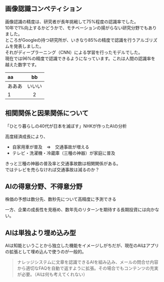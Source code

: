 ## 画像認識コンペティション

画像認識の精度は、研究者が長年挑戦して75%程度の認識率でした。  
10年で1%向上するかどうかで、モチベーションの揚がらない研究分野でもありました。<br>
ところがGoogleの持つ研究所が、いきなり85%の精度で認識を行うアルゴリズムを発表しました。<br>
それがディープラーニング（CNN）による学習を行ったモデルでした。<br>
現在では96%の精度で認識できるようになっています。これは人間の認識率を越えた数字です。

|aa|bb|
|:--|:--:|
|あああ|いいい|
|1|2|

## 相関関係と因果関係について

「ひとり暮らしの40代が日本を滅ぼす」NHKが作ったAIの分析

高度経済成長により、  
- 自家用車が普及　⇒　交通事故が増える
- テレビ・洗濯機・冷蔵庫（三種の神器）が家庭に普及

きっと三種の神器の普及率と交通事故数は相関関係がある。  
ではテレビを売らなければ交通事故は減るのか？

## AIの得意分野、不得意分野

株価の予想は数分先、数秒先について高精度に予測できる

一方、企業の成長性を見極め、数年先のリターンを期待する長期投資には向かない。

## AIは単独より埋め込み型

AIは知能ということから独立した機能をイメージしがちだが、現在のAIはアプリの拡張として埋め込んで使うのが一般的。

> ナレッジシステムに文章を認識できるAIを組み込み、メールの問合せ内容から適切なFAQを自動で返すように拡張。その場合でもコンテンツの充実が必要。（AIは何も考えてくれない）
